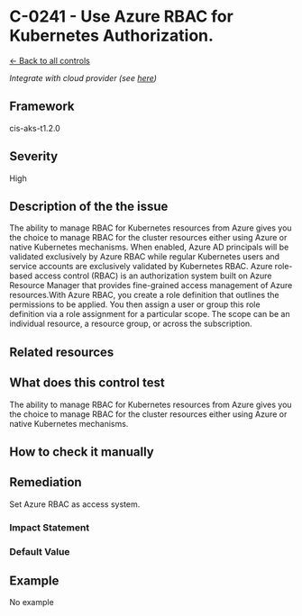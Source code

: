 # C-0241 - Use Azure RBAC for Kubernetes Authorization.

[← Back to all controls](index.md)


_Integrate with cloud provider (see [here](../../integrations/kubescape-integration-with-cloud-providers))_

## Framework

cis-aks-t1.2.0

## Severity

High

## Description of the the issue

The ability to manage RBAC for Kubernetes resources from Azure gives you the choice to manage RBAC for the cluster resources either using Azure or native Kubernetes mechanisms. When enabled, Azure AD principals will be validated exclusively by Azure RBAC while regular Kubernetes users and service accounts are exclusively validated by Kubernetes RBAC. Azure role-based access control (RBAC) is an authorization system built on Azure Resource Manager that provides fine-grained access management of Azure resources.With Azure RBAC, you create a role definition that outlines the permissions to be applied. You then assign a user or group this role definition via a role assignment for a particular scope. The scope can be an individual resource, a resource group, or across the subscription.

## Related resources

## What does this control test

The ability to manage RBAC for Kubernetes resources from Azure gives you the choice to manage RBAC for the cluster resources either using Azure or native Kubernetes mechanisms.

## How to check it manually

## Remediation

Set Azure RBAC as access system.

### Impact Statement

### Default Value

## Example

No example
